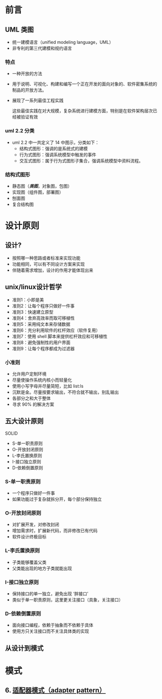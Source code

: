 # 前言

## UML 类图

* 统一建模语言（unified modeling language，UML）
* 非专利的第三代建模和规约语言

### 特点

* 一种开放的方法

* 用于说明、可视化、构建和编写一个正在开发的面向对象的、软件密集系统的制品的开放方法。

* 展现了一系列最佳工程实践

  这些最佳实践在对大规模，复杂系统进行建模方面，特别是在软件架构层次已经被验证有效

### uml 2.2 分类

* uml 2.2 中一共定义了 14 中图示，分类如下：
  * 结构式图形：强调的是系统式的建模
  * 行为式图形：强调系统模型中触发的事件
  * 交互式图形：属于行为式图形子集合，强调系统模型中资料流程。

### 结构式图形

* 静态图（***类图***，对象图，包图）
* 实现图（组件图，部署图）
* 刨面图
* 复合结构图





# 设计原则

## 设计?

* 按照哪一种思路或者标准来实现功能
* 功能相同，可以有不同设计方案来实现
* 伴随着需求增加，设计的作用才能体现出来



## unix/linux设计哲学

* 准则1：小即是美
* 准则2：让每个程序只做好一件事
* 准则3：快速建立原型
* 准则4：舍弃高效率而取可移植性
* 准则5：采用纯文本来存储数据
* 准则6：充分利用软件的杠杆效应（软件复用）
* 准则7：使用 shell 脚本来提供杠杆效应和可移植性
* 准则8：避免强制性的用户界面
* 准则9：让每个程序都成为过滤器

### 小准则

* 允许用户定制环境
* 尽量使操作系统内核小而轻量化
* 使用小写字母并尽量简短，比如 list:ls
* 沉默是金。尽量按要求输出，不符合就不输出，别乱输出
* 各部分之和大于整体
* 寻求 90% 的解决方案



## 五大设计原则

SOLID

* S-单一职责原则
* O-开放封闭原则
* L-李氏置换原则
* I-接口独立原则
* D-依赖倒置原则



### S-单一职责原则

* 一个程序只做好一件事
* 如果功能过于复杂就拆分开，每个部分保持独立

### O-开放封闭原则

* 对扩展开发，对修改封闭
* 增加需求时，扩展新代码，而非修改已有代码
* 软件设计终极目标

### L-李氏置换原则

* 子类能够覆盖父类
* 父类能出现的地方子类就能出现

### I-接口独立原则

* 保持接口的单一独立，避免出现 ‘胖接口’
* 类似于单一职责原则，这里更关注接口（具象，关注接口）

### D-依赖倒置原则

* 面向接口编程，依赖于抽象而不依赖于具体
* 使用方只关注接口而不关注具体类的实现



## 从设计到模式





# 模式

## 6. [适配器模式（adapter pattern）](./adapter-pattern/index.md)

